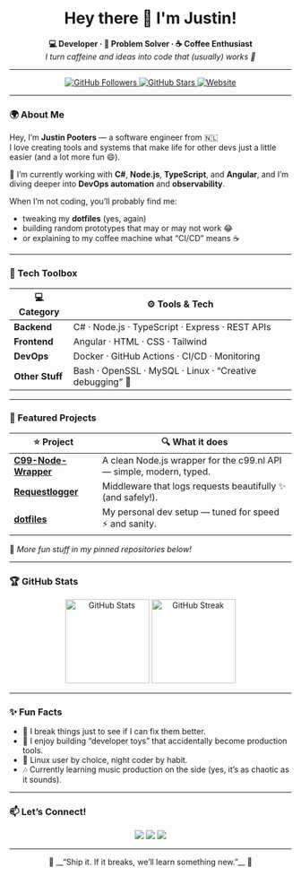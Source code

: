 <!-- Profile README for github.com/justinpooters -->
<h1 align="center">Hey there 👋 I'm Justin!</h1>

<p align="center">
  <b>💻 Developer · 🧠 Problem Solver · ☕ Coffee Enthusiast</b><br>
  <em>I turn caffeine and ideas into code that (usually) works 🎯</em>
</p>

---

<p align="center">
  <a href="https://github.com/justinpooters">
    <img src="https://img.shields.io/github/followers/justinpooters?label=Followers&style=social" alt="GitHub Followers" />
  </a>
  <a href="https://github.com/justinpooters?tab=repositories">
    <img src="https://img.shields.io/github/stars/justinpooters?label=Stars&style=social" alt="GitHub Stars" />
  </a>
  <a href="https://justinp.dev">
    <img src="https://img.shields.io/badge/Website-justinp.dev-blue?logo=google-chrome&logoColor=white" alt="Website" />
  </a>
</p>

---

### 🌍 About Me

Hey, I’m **Justin Pooters** — a software engineer from 🇳🇱  
I love creating tools and systems that make life for other devs just a little easier (and a lot more fun 😄).  

💬 I’m currently working with **C#**, **Node.js**, **TypeScript**, and **Angular**, and I’m diving deeper into **DevOps automation** and **observability**.

When I’m not coding, you’ll probably find me:
- tweaking my **dotfiles** (yes, again)
- building random prototypes that may or may not work 😂
- or explaining to my coffee machine what “CI/CD” means ☕

---

### 🧰 Tech Toolbox

| 💻 Category | ⚙️ Tools & Tech |
|-------------|----------------|
| **Backend** | C# · Node.js · TypeScript · Express · REST APIs |
| **Frontend** | Angular · HTML · CSS · Tailwind |
| **DevOps** | Docker · GitHub Actions · CI/CD · Monitoring |
| **Other Stuff** | Bash · OpenSSL · MySQL · Linux · “Creative debugging” 🧠 |

---

### 🚀 Featured Projects

| ⭐ Project | 🔍 What it does |
|------------|----------------|
| [**C99-Node-Wrapper**](https://github.com/justinpooters/C99-Node-Wrapper) | A clean Node.js wrapper for the c99.nl API — simple, modern, typed. |
| [**Requestlogger**](https://github.com/justinpooters/Requestlogger) | Middleware that logs requests beautifully ✨ (and safely!). |
| [**dotfiles**](https://github.com/justinpooters/dotfiles) | My personal dev setup — tuned for speed ⚡ and sanity. |

🧪 *More fun stuff in my pinned repositories below!*

---

### 🏆 GitHub Stats

<p align="center">
  <img height="150" src="https://github-readme-stats.vercel.app/api?username=justinpooters&show_icons=true&theme=tokyonight&hide_border=true&bg_color=0D1117" alt="GitHub Stats" />
  <img height="150" src="https://github-readme-streak-stats.herokuapp.com/?user=justinpooters&theme=tokyonight&hide_border=true&background=0D1117" alt="GitHub Streak" />
</p>

---

### ✨ Fun Facts

- 🔧 I break things just to see if I can fix them better.  
- 🧩 I enjoy building “developer toys” that accidentally become production tools.  
- 🐧 Linux user by choice, night coder by habit.  
- 🎶 Currently learning music production on the side (yes, it’s as chaotic as it sounds).  

---

### 📫 Let’s Connect!

<p align="center">
  <a href="https://justinp.dev"><img src="https://img.shields.io/badge/🌐%20Website-justinp.dev-blue?style=for-the-badge" /></a>
  <a href="https://x.com/justinpooters"><img src="https://img.shields.io/badge/Twitter-@justinpooters-1DA1F2?style=for-the-badge&logo=twitter&logoColor=white" /></a>
  <a href="https://www.linkedin.com/in/justinpooters/"><img src="https://img.shields.io/badge/LinkedIn-Justin%20Pooters-blue?style=for-the-badge&logo=linkedin" /></a>
</p>

---

<p align="center">
  💬 __“Ship it. If it breaks, we’ll learn something new.”__ 🚀
</p>
